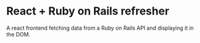 # React + Ruby on Rails refresher

A react frontend fetching data from a Ruby on Rails API and displaying it in the DOM. 
